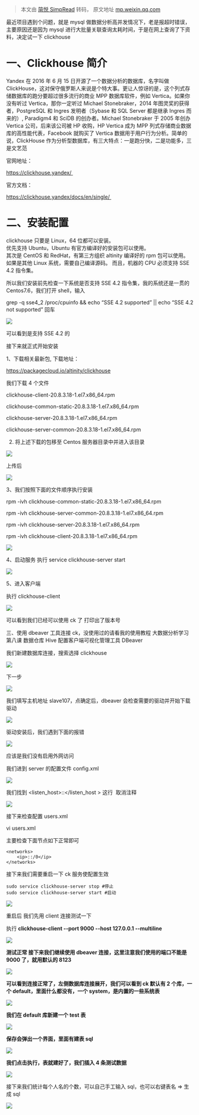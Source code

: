 > 本文由 [简悦 SimpRead](http://ksria.com/simpread/) 转码， 原文地址 [mp.weixin.qq.com](https://mp.weixin.qq.com/s?src=11×tamp=1622874144&ver=3111&signature=lzYiiUMw3g034KrFevttwPD-yK-hDdH6Gbk0Ac4xxug1MfSs9OIBFuwr8etopLIX5TfWbhi8tDLsKmx1v0L8WClSBe6VNlQFri8Gy8z7z69LmicunafAbTwF*h72JDjV&new=1)

最近项目遇到个问题，就是 mysql 做数据分析高并发情况下，老是报超时错误，主要原因还是因为 mysql 进行大批量关联查询太耗时间，于是在网上查询了下资料，决定试一下 clickhouse

一、Clickhouse 简介
===============

Yandex 在 2016 年 6 月 15 日开源了一个数据分析的数据库，名字叫做 ClickHouse，这对保守俄罗斯人来说是个特大事。更让人惊讶的是，这个列式存储数据库的跑分要超过很多流行的商业 MPP 数据库软件，例如 Vertica。如果你没有听过 Vertica，那你一定听过 Michael Stonebraker，2014 年图灵奖的获得者，PostgreSQL 和 Ingres 发明者（Sybase 和 SQL Server 都是继承 Ingres 而来的）, Paradigm4 和 SciDB 的创办者。Michael Stonebraker 于 2005 年创办 Vertica 公司，后来该公司被 HP 收购，HP Vertica 成为 MPP 列式存储商业数据库的高性能代表，Facebook 就购买了 Vertica 数据用于用户行为分析。简单的说，ClickHouse 作为分析型数据库，有三大特点：一是跑分快，二是功能多，三是文艺范 

官网地址：

https://clickhouse.yandex/ 

官方文档：

https://clickhouse.yandex/docs/en/single/ 

二、安装配置
======

clickhouse 只要是 Linux，64 位都可以安装。   
优先支持 Ubuntu，Ubuntu 有官方编译好的安装包可以使用。   
其次是 CentOS 和 RedHat，有第三方组织 altinity 编译好的 rpm 包可以使用。   
如果是其他 Linux 系统，需要自己编译源码。 而且，机器的 CPU 必须支持 SSE 4.2 指令集。 

所以我们安装前先检查一下系统是否支持 SSE 4.2 指令集，我的系统还是一贯的 Centos7.6，我们打开 shell，输入

grep -q sse4_2 /proc/cpuinfo && echo “SSE 4.2 supported” || echo “SSE 4.2 not supported” 回车

![](https://mmbiz.qpic.cn/mmbiz_png/K57A68DuYL3UYXEo593ZIPAkZm8eOEacJEDuIY0CtxM4fLs4NjhLAh0WN46SxyxAb5gpqM6FNs4PC7RovB97Yw/640?wx_fmt=png)

可以看到是支持 SSE 4.2 的

接下来就正式开始安装

1、下载相关最新包, 下载地址：

https://packagecloud.io/altinity/clickhouse

我们下载 4 个文件

clickhouse-client-20.8.3.18-1.el7.x86_64.rpm

clickhouse-common-static-20.8.3.18-1.el7.x86_64.rpm

clickhouse-server-20.8.3.18-1.el7.x86_64.rpm

clickhouse-server-common-20.8.3.18-1.el7.x86_64.rpm

2. 将上述下载的包移至 Centos 服务器目录中并进入该目录

![](https://mmbiz.qpic.cn/mmbiz_png/K57A68DuYL3UYXEo593ZIPAkZm8eOEacaveneaQ15anZ9r8VZYYKvoe9CIAqsZKvhhViaG3KC7IiarjjLoTdgR7A/640?wx_fmt=png)

上传后

![](https://mmbiz.qpic.cn/mmbiz_png/K57A68DuYL3UYXEo593ZIPAkZm8eOEaciak09X8Sj3JBPnpHwQAx5dcdklnKvWCRl433kW3kLCicVSU8zNiaaTx6Q/640?wx_fmt=png)

3、我们按照下面的文件顺序执行安装

rpm -ivh clickhouse-common-static-20.8.3.18-1.el7.x86_64.rpm

rpm -ivh clickhouse-server-common-20.8.3.18-1.el7.x86_64.rpm

rpm -ivh clickhouse-server-20.8.3.18-1.el7.x86_64.rpm

rpm -ivh clickhouse-client-20.8.3.18-1.el7.x86_64.rpm

![](https://mmbiz.qpic.cn/mmbiz_png/K57A68DuYL3UYXEo593ZIPAkZm8eOEacajpJa6ePVaYLSXP0rPxJA78FYrHW4zwMJc9HEkTMiczEoKkKpJqN0gg/640?wx_fmt=png)

4、启动服务 执行 service clickhouse-server start

![](https://mmbiz.qpic.cn/mmbiz_png/K57A68DuYL3UYXEo593ZIPAkZm8eOEacUxwuQpWDfhFBKvmyzZJfWq3y9jHOLn4Z7vC3hfSLn0k4tXoqHdE1tQ/640?wx_fmt=png)

5、进入客户端

执行 clickhouse-client

![](https://mmbiz.qpic.cn/mmbiz_png/K57A68DuYL3UYXEo593ZIPAkZm8eOEac4cyvM6rwqdJxibdzft2OoDYicribzOG4WwpQ4IV3z7riciabMA9aJXmibtdw/640?wx_fmt=png)

可以看到我们已经可以使用 ck 了 打印出了版本号

三、使用 dbeaver 工具连接 ck，没使用过的请看我的使用教程 大数据分析学习第八课 数据仓库 Hive 配置客户端可视化管理工具 DBeaver

我们新建数据库连接，搜索选择 clickhouse

![](https://mmbiz.qpic.cn/mmbiz_png/K57A68DuYL3UYXEo593ZIPAkZm8eOEaco1RRRg1lLbhsyyFeejTC7PibLKxLPKb0BMyXicWKfKibiccTGzibWD9FvYg/640?wx_fmt=png)

下一步

![](https://mmbiz.qpic.cn/mmbiz_png/K57A68DuYL3UYXEo593ZIPAkZm8eOEacaNJ4upy8zTNgBV3iaDtwSDslkOCZ4LTgSoibKOZ4ib4ic5obbQlnyPbIhQ/640?wx_fmt=png)

我们填写主机地址 slave107，点确定后，dbeaver 会检查需要的驱动并开始下载驱动

![](https://mmbiz.qpic.cn/mmbiz_png/K57A68DuYL3UYXEo593ZIPAkZm8eOEacBdW3gDMibeooKojuGU7uXrq5jKy63ccQLuMcOXiaPGKUYJBMZcRiaxXqA/640?wx_fmt=png)

驱动安装后，我们遇到下面的报错

![](https://mmbiz.qpic.cn/mmbiz_png/K57A68DuYL3UYXEo593ZIPAkZm8eOEacQziaZKLt065CKib6uSeS9sTwt6xcYicBk4pwt4gNTibAibHkxXzJuTl51ZQ/640?wx_fmt=png)

应该是我们没有启用外网访问

我们进到 server 的配置文件 config.xml

![](https://mmbiz.qpic.cn/mmbiz_png/K57A68DuYL3UYXEo593ZIPAkZm8eOEacw5dHSQicUuKGMFOJv417BtQsQyBfFtOib612bGZmMOgEYNHkgCRicBJsQ/640?wx_fmt=png)

我们找到 <listen_host>::</listen_host > 这行  取消注释

![](https://mmbiz.qpic.cn/mmbiz_png/K57A68DuYL3UYXEo593ZIPAkZm8eOEac18WXxEgWW1WM7icGUKdvDic1hsibpZC9xwsuKMhXEGq51IC6CH4kZ3oDQ/640?wx_fmt=png)

接下来检查配置 users.xml

vi users.xml

主要检查下面节点如下正常即可

```
<networks>
    <ip>::/0</ip>
</networks>
```

接下来我们需要重启一下 ck 服务使配置生效

```
sudo service clickhouse-server stop #停止
sudo service clickhouse-server start #启动
```

![](https://mmbiz.qpic.cn/mmbiz_png/K57A68DuYL3UYXEo593ZIPAkZm8eOEacgq55AKEk2juSJLPM3zEIua3QjwqCvUeGtyHv8yIevxdt0ZaZibgKduA/640?wx_fmt=png)

重启后 我们先用 client 连接测试一下

执行 **clickhouse-client --port 9000 --host 127.0.0.1 --multiline**

![](https://mmbiz.qpic.cn/mmbiz_png/K57A68DuYL3UYXEo593ZIPAkZm8eOEach15JxLWMvlxAnsrpW1lPAYic45E6W9VkIiaia9x4wbBEJkd3GG1w1Kn1Q/640?wx_fmt=png)

**测试正常 接下来我们继续使用 dbeaver 连接，这里注意我们使用的端口不能是 9000 了，就用默认的 8123**

![](https://mmbiz.qpic.cn/mmbiz_png/K57A68DuYL3UYXEo593ZIPAkZm8eOEaclu3OBicHrDJ4he79icThAWt1Sdmvjib6AGSmWqopldgXdAEicM6pml2d1g/640?wx_fmt=png)

**可以看到连接正常了，左侧数据库连接展开，我们可以看到 ck 默认有 2 个库，一个 default，里面什么都没有，一个 system，是内置的一些系统表**

![](https://mmbiz.qpic.cn/mmbiz_png/K57A68DuYL3UYXEo593ZIPAkZm8eOEacvHfVNtrMiaIGSTLAmibev1aRW9ia73oP0Nw8CAmNico8iab0S8O3pZHnicnQ/640?wx_fmt=png)

**我们在 default 库新建一个 test 表**

![](https://mmbiz.qpic.cn/mmbiz_png/K57A68DuYL3UYXEo593ZIPAkZm8eOEacvVIDMRqkFjUt8ZmcU9W7c9Pnnr86RBkE07ef6rDhZHW7WiaUfe9xuWA/640?wx_fmt=png)

**保存会弹出一个界面，里面有建表 sql**

![](https://mmbiz.qpic.cn/mmbiz_png/K57A68DuYL3UYXEo593ZIPAkZm8eOEacCzEX1PwhuTYuaMz3397v0Ycy5K13NWSU8HibtGAKMp2pYQp4yeQAYPQ/640?wx_fmt=png)

**我们点击执行，表就建好了，我们插入 4 条测试数据**

![](https://mmbiz.qpic.cn/mmbiz_png/K57A68DuYL3UYXEo593ZIPAkZm8eOEacYexbSIIFvH4icxXic8Dicib3leegIp8LBBJ4oV6xo0HBuUmxhyArMwsibVw/640?wx_fmt=png)

接下来我们统计每个人名的个数，可以自己手工输入 sql，也可以右键表名 => 生成 sql

![](https://mmbiz.qpic.cn/mmbiz_png/K57A68DuYL3UYXEo593ZIPAkZm8eOEacIB0Hic2LxAGI2HqFmxcSfeZ0QEHV1IF2FApxGCVuXahicDGhkgH28Z7w/640?wx_fmt=png)